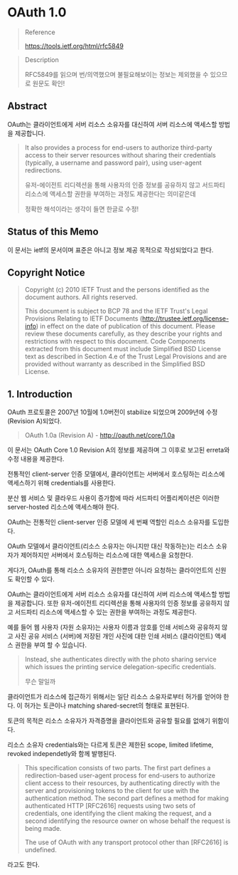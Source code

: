 # OAuth 1.0

> Reference
>
> https://tools.ietf.org/html/rfc5849

> Description
>
> RFC5849를 읽으며 번/의역했으며 불필요해보이는 정보는 제외했을 수 있으므로 원문도 확인!



## Abstract

OAuth는 클라이언트에게 서버 리소스 소유자를 대신하여 서버 리소스에 액세스할 방법을 제공합니다.

> It also provides a process for end-users to authorize third-party access to their server resources without sharing their credentials (typically, a username and password pair), using user-agent redirections.
>
> 유저-에이전트 리디렉션을 통해 사용자의 인증 정보를 공유하지 않고 서드파티 리소스에 액세스할 권한을 부여하는 과정도 제공한다는 의미같은데
>
> 정확한 해석이라는 생각이 들면 한글로 수정!



## Status of this Memo

이 문서는 ietf의 문서이며 표준은 아니고 정보 제공 목적으로 작성되었다고 한다.



## Copyright Notice

> Copyright (c) 2010 IETF Trust and the persons identified as the document authors.  All rights reserved.
>
> This document is subject to BCP 78 and the IETF Trust's Legal Provisions Relating to IETF Documents (http://trustee.ietf.org/license-info) in effect on the date of publication of this document.  Please review these documents carefully, as they describe your rights and restrictions with respect to this document.  Code Components extracted from this document must include Simplified BSD License text as described in Section 4.e of the Trust Legal Provisions and are provided without warranty as described in the Simplified BSD License.



## 1. Introduction

OAuth 프로토콜은 2007년 10월에 1.0버전이 stabilize 되었으며 2009년에 수정(Revision A)되었다.

> OAuth 1.0a (Revision A) - <http://oauth.net/core/1.0a>

이 문서는 OAuth Core 1.0 Revision A의 정보를 제공하며 그 이후로 보고된 erreta와 수정 내용을 제공한다.

전통적인 client-server 인증 모델에서, 클라이언트는 서버에서 호스팅하는 리소스에 액세스하기 위해 credentials를 사용한다.

분산 웹 서비스 및 클라우드 사용이 증가함에 따라 서드파티 어플리케이션은 이러한 server-hosted 리소스에 액세스해야 한다.

OAuth는 전통적인 client-server 인증 모델에 세 번째 역할인 리소스 소유자를 도입한다.

OAuth 모델에서 클라이언트(리소스 소유자는 아니지만 대신 작동하는)는 리소스 소유자가 제어하지만 서버에서 호스팅하는 리소스에 대한 액세스을 요청한다.

게다가, OAuth를 통해 리소스 소유자의 권한뿐만 아니라 요청하는 클라이언트의 신원도 확인할 수 있다.



OAuth는 클라이언트에게 서버 리소스 소유자를 대신하여 서버 리소스에 액세스할 방법을 제공합니다.
또한 유저-에이전트 리디렉션을 통해 사용자의 인증 정보를 공유하지 않고 서드파티 리소스에 액세스할 수 있는 권한을 부여하는 과정도 제공한다.

예를 들어 웹 사용자 (자원 소유자)는 사용자 이름과 암호를 인쇄 서비스와 공유하지 않고 사진 공유 서비스 (서버)에 저장된 개인 사진에 대한 인쇄 서비스 (클라이언트) 액세스 권한을 부여 할 수 있습니다. 

> Instead, she authenticates directly with the photo sharing service which issues the printing service delegation-specific credentials.
> 
> 무슨 말일까



클라이언트가 리소스에 접근하기 위해서는 일단 리소스 소유자로부터 허가를 얻어야 한다. 이 허가는 토큰이나 matching shared-secret의 형태로 표현된다. 

토큰의 목적은 리소스 소유자가 자격증명을 클라이언트와 공유할 필요를 없애기 위함이다. 

리소스 소유자 credentials와는 다르게 토큰은 제한된 scope, limited lifetime, revoked independetly와 함께 발행된다.


> This specification consists of two parts. The first part defines a redirection-based user-agent process for end-users to authorize client access to their resources, by authenticating directly with the server and provisioning tokens to the client for use with the authentication method.  The second part defines a method for making authenticated HTTP [RFC2616] requests using two sets of credentials, one identifying the client making the request, and a second identifying the resource owner on whose behalf the request is being made.
>
> The use of OAuth with any transport protocol other than [RFC2616] is undefined.

라고도 한다.



